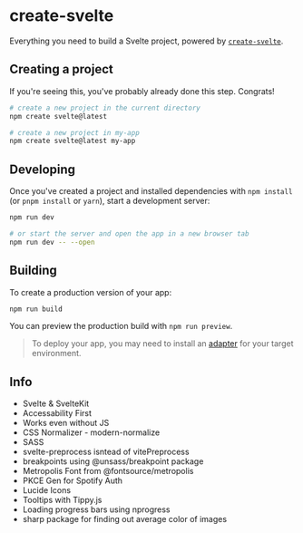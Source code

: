 # create-svelte

Everything you need to build a Svelte project, powered by [`create-svelte`](https://github.com/sveltejs/kit/tree/master/packages/create-svelte).

## Creating a project

If you're seeing this, you've probably already done this step. Congrats!

```bash
# create a new project in the current directory
npm create svelte@latest

# create a new project in my-app
npm create svelte@latest my-app
```

## Developing

Once you've created a project and installed dependencies with `npm install` (or `pnpm install` or `yarn`), start a development server:

```bash
npm run dev

# or start the server and open the app in a new browser tab
npm run dev -- --open
```

## Building

To create a production version of your app:

```bash
npm run build
```

You can preview the production build with `npm run preview`.

> To deploy your app, you may need to install an [adapter](https://kit.svelte.dev/docs/adapters) for your target environment.

## Info

- Svelte & SvelteKit  
- Accessability First
- Works even without JS
- CSS Normalizer - modern-normalize
- SASS
- svelte-preprocess isntead of vitePreprocess
- breakpoints using @unsass/breakpoint package
- Metropolis Font from @fontsource/metropolis
- PKCE Gen for Spotify Auth
- Lucide Icons
- Tooltips with Tippy.js
- Loading progress bars using nprogress
- sharp package for finding out average color of images